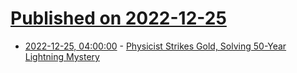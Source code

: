 # [Published on 2022-12-25](index.md)

* [2022-12-25, 04:00:00](https://soylentnews.org/article.pl?sid=22/12/24/0125252&from=rss) - [Physicist Strikes Gold, Solving 50-Year Lightning Mystery](https://soylentnews.org/article.pl?sid=22/12/24/0125252&from=rss)
